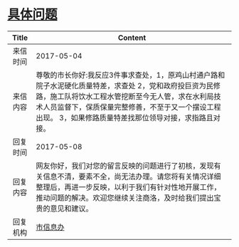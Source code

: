 # <a href="http://www.shangluo.gov.cn/zmhd/ldxxxx.jsp?urltype=leadermail.LeaderMailContentUrl&wbtreeid=1112&leadermailid=4121">具体问题</a>
|Title|Content|
|:---:|---|
|来信时间|2017-05-04|
|来信内容|尊敬的市长你好:我反应3件事求查处，1，原鸡山村通户路和院子水泥硬化质量特差，求查处 2，党和政府投巨资为民修路，施工队将饮水工程水管挖断至今无人管，求在水利局技术人员监督下，保质保量完整修善，不至于又一个摆设工程出现。 3，如果修路质量特差找那位领导对接，求指路且对接。|
|回复时间|2017-05-08|
|回复内容|网友你好，我们对您的留言反映的问题进行了初核，发现有关信息不清，要素不全，尚无法办理。请您将有关情况详细整理后，再进一步反映，以利于我们有针对性地开展工作，推动问题的解决。欢迎您继续关注商洛，及时给我们提出宝贵的意见和建议。|
|回复机构|<a href="../../categories/agencies/市信息办.md">市信息办</a>|
